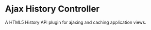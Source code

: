<h1>Ajax History Controller</h1>
<p>A HTML5 History API plugin for ajaxing and caching application views.</p>
